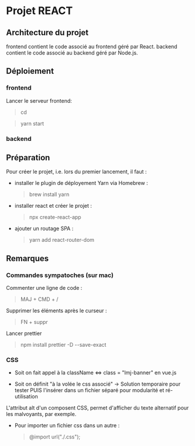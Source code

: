 # Projet REACT

## Architecture du projet

frontend contient le code associé au frontend géré par React.
backend contient le code associé au backend géré par Node.js.

## Déploiement

### frontend

Lancer le serveur frontend:

> cd <NomDuSite>

> yarn start

### backend

## Préparation

Pour créer le projet, i.e. lors du premier lancement, il faut :

-   installer le plugin de déployement Yarn via Homebrew :
    > brew install yarn
-   installer react et créer le projet :
    > npx create-react-app <NomDuSite>
-   ajouter un routage SPA :
    > yarn add react-router-dom

## Remarques

### Commandes sympatoches (sur mac)

Commenter une ligne de code :

> MAJ + CMD + /

Supprimer les éléments après le curseur :

> FN + suppr

Lancer prettier

> npm install prettier -D --save-exact

### CSS

-   Soit on fait appel à la className <=> class = "lmj-banner" en vue.js

-   Soit on définit "à la volée le css associé"
    -> Solution temporaire pour tester PUIS l'insérer dans un fichier séparé pour modularité et ré-utilisation

L'attribut alt d'un composent CSS, permet d'afficher du texte alternatif pour les malvoyants, par exemple.

-   Pour importer un fichier css dans un autre :
    > @import url("./<NomDuFichier>.css");
